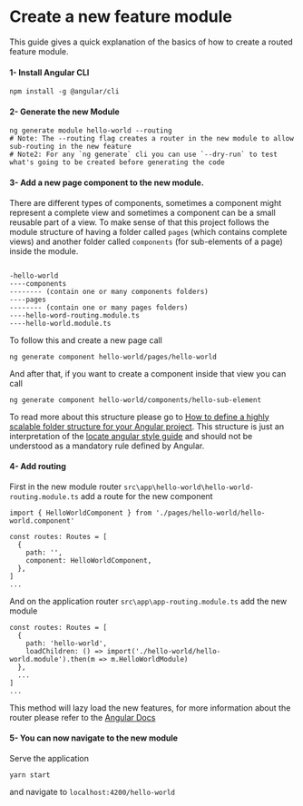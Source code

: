 # Create a new feature module

This guide gives a quick explanation of the basics of how to create a routed feature module.

#### 1- Install Angular CLI

```
npm install -g @angular/cli
```

#### 2- Generate the new Module

```
ng generate module hello-world --routing
# Note: The --routing flag creates a router in the new module to allow sub-routing in the new feature
# Note2: For any `ng generate` cli you can use `--dry-run` to test what's going to be created before generating the code
```

#### 3- Add a new page component to the new module.

There are different types of components, sometimes a component might represent a complete view and sometimes a component can be a small reusable part of a view.
To make sense of that this project follows the module structure of having a folder called `pages` (which contains complete views) and another folder called `components` (for sub-elements of a page) inside the module.

```

-hello-world
----components
-------- (contain one or many components folders)
----pages
-------- (contain one or many pages folders)
----hello-word-routing.module.ts
----hello-world.module.ts

```

To follow this and create a new page call

```
ng generate component hello-world/pages/hello-world
```

And after that, if you want to create a component inside that view you can call

```
ng generate component hello-world/components/hello-sub-element
```

To read more about this structure please go to [How to define a highly scalable folder structure for your Angular project](https://itnext.io/choosing-a-highly-scalable-folder-structure-in-angular-d987de65ec7). This structure is just an interpretation of the [locate angular style guide](https://angular.io/guide/styleguide#locate) and should not be understood as a mandatory rule defined by Angular.

#### 4- Add routing

First in the new module router `src\app\hello-world\hello-world-routing.module.ts` add a route for the new component

```
import { HelloWorldComponent } from './pages/hello-world/hello-world.component'

const routes: Routes = [
  {
    path: '',
    component: HelloWorldComponent,
  },
]
...

```

And on the application router `src\app\app-routing.module.ts` add the new module

```
const routes: Routes = [
  {
    path: 'hello-world',
    loadChildren: () => import('./hello-world/hello-world.module').then(m => m.HelloWorldModule)
  },
  ...
]
...

```

This method will lazy load the new features, for more information about the router please refer to the [Angular Docs](https://angular.io/guide/router)

#### 5- You can now navigate to the new module

Serve the application

```
yarn start
```

and navigate to `localhost:4200/hello-world`
